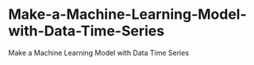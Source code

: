# Make-a-Machine-Learning-Model-with-Data-Time-Series
Make a Machine Learning Model with Data Time Series
